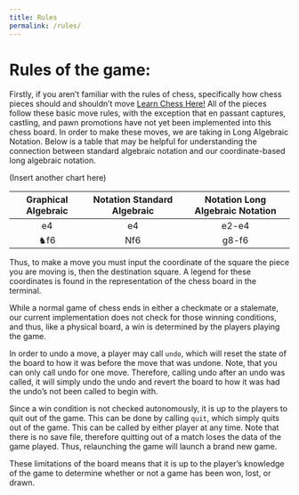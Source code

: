 ```yaml
---
title: Rules
permalink: /rules/
---
```


# Rules of the game:
Firstly, if you aren’t familiar with the rules of chess, specifically how chess pieces should and shouldn’t move [Learn Chess Here!](https://chess.org/rules?msclkid=93fbb98ace7c11eca3716e0e73ad05af)
All of the pieces follow these basic move rules, with the exception that en passant captures, castling, and pawn promotions have not yet been implemented into this chess board. In order to make these moves, we are taking in Long Algebraic Notation. Below is a table that may be helpful for understanding the connection between standard algebraic notation and our coordinate-based long algebraic notation.

(Insert another chart here)

|Graphical Algebraic|Notation Standard Algebraic|Notation Long Algebraic Notation|
|:-----------------:|:-------------------------:|:------------------------------:|
|e4|e4|e2-e4|
|♞f6|Nf6|g8-f6|

Thus, to make a move you must input the coordinate of the square the piece you are moving is, then the destination square. A legend for these coordinates is found in the representation of the chess board in the terminal.

While a normal game of chess ends in either a checkmate or a stalemate, our current implementation does not check for those winning conditions, and thus, like a physical board, a win is determined by the players playing the game.

In order to undo a move, a player may call `undo`, which will reset the state of the board to how it was before the move that was undone. Note, that you can only call undo for one move. Therefore, calling undo after an undo was called, it will simply undo the undo and revert the board to how it was had the undo’s not been called to begin with.

Since a win condition is not checked autonomously, it is up to the players to quit out of the game. This can be done by calling `quit`, which simply quits out of the game. This can be called by either player at any time. Note that there is no save file, therefore quitting out of a match loses the data of the game played. Thus, relaunching the game will launch a brand new game.

These limitations of the board means that it is up to the player’s knowledge of the game to determine whether or not a game has been won, lost, or drawn. 

